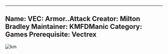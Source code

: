 -----------------------
Name: VEC: Armor..Attack
Creator: Milton Bradley
Maintainer: KMFDManic
Category: Games
Prerequisite: Vectrex
-----------------------
![km](https://i.imgur.com/gN6HojK.png)

